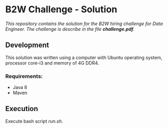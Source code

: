 # B2W Challenge - Solution

*This repository contains the solution for the B2W hiring challenge for Data Engineer. The challenge is describe in the file **challenge.pdf**.*


## Development

This solution was written using a computer with Ubuntu operating system, processor core-i3 and memory of 4G DDR4.

### Requirements:

- Java 8
- Maven


## Execution

Execute bash script *run.sh*.
